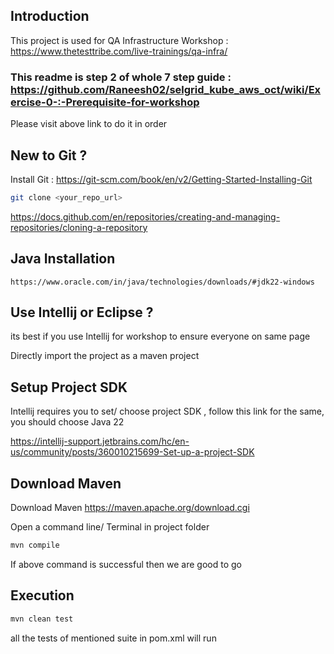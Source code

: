 ## Introduction
This project is used for QA Infrastructure Workshop : https://www.thetesttribe.com/live-trainings/qa-infra/

### This readme is step 2 of whole 7 step guide : https://github.com/Raneesh02/selgrid_kube_aws_oct/wiki/Exercise-0-:-Prerequisite-for-workshop 
Please visit above link to do it in order

## New to Git ?

Install Git : https://git-scm.com/book/en/v2/Getting-Started-Installing-Git

```sh
git clone <your_repo_url>
```

https://docs.github.com/en/repositories/creating-and-managing-repositories/cloning-a-repository 
    

## Java Installation

```
https://www.oracle.com/in/java/technologies/downloads/#jdk22-windows
```


## Use Intellij or Eclipse ? 
its best if you use Intellij for workshop to ensure everyone on same page

Directly import the project as a maven project

## Setup Project SDK
Intellij requires you to set/ choose project SDK , follow this link for the same, you should choose Java 22

https://intellij-support.jetbrains.com/hc/en-us/community/posts/360010215699-Set-up-a-project-SDK

## Download Maven

Download Maven https://maven.apache.org/download.cgi

Open a command line/ Terminal in project folder
```sh
mvn compile
```

If above command is successful then we are good to go

## Execution

```sh
mvn clean test
```

all the tests of mentioned suite in pom.xml will run

